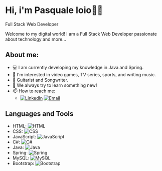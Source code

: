 # Hi, i'm Pasquale Ioio👋🏻 

Full Stack Web Developer 

Welcome to my digital world! I am a Full Stack Web Developer passionate about technology and more...

## About me:
- 💻 I am currently developing my knowledge in Java and Spring.
- 👀 I'm interested in video games, TV series, sports, and writing music.
- 🎸 Guitarist and Songwriter.
- 🔭 We always try to learn something new!
- 📫 How to reach me:
  - [![LinkedIn](https://img.shields.io/badge/LinkedIn-Profile-blue)](https://www.linkedin.com/in/pasquale-ioio-973078218/)
   [![Email](https://img.shields.io/badge/Email-Contact-green)](mailto:pasqualeioio@libero.it)

## Languages and Tools

- HTML: ![HTML](https://img.shields.io/badge/-HTML-E34F26?style=plastic&logo=html5&logoColor=white)
- CSS: ![CSS](https://img.shields.io/badge/-CSS-1572B6?style=plastic&logo=css3&logoColor=white)
- JavaScript: ![JavaScript](https://img.shields.io/badge/-JavaScript-F7DF1E?style=plastic&logo=javascript&logoColor=black)
- C#: ![C#](https://img.shields.io/badge/-C%23-239120?style=plastic&logo=c-sharp&logoColor=white)
- Java: ![Java](https://img.shields.io/badge/-Java-007396?style=plastic&logo=java&logoColor=white)
- Spring: ![Spring](https://img.shields.io/badge/-Spring-6DB33F?style=plastic&logo=spring&logoColor=white)
- MySQL: ![MySQL](https://img.shields.io/badge/-MySQL-4479A1?style=plastic&logo=mysql&logoColor=white)
- Bootstrap: ![Bootstrap](https://img.shields.io/badge/-Bootstrap-563D7C?style=plastic&logo=bootstrap&logoColor=white)




